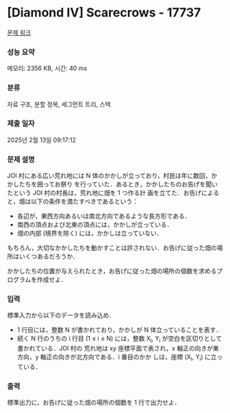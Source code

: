 # [Diamond IV] Scarecrows - 17737 

[문제 링크](https://www.acmicpc.net/problem/17737) 

### 성능 요약

메모리: 2356 KB, 시간: 40 ms

### 분류

자료 구조, 분할 정복, 세그먼트 트리, 스택

### 제출 일자

2025년 2월 13일 09:17:12

### 문제 설명

<p>JOI 村にある広い荒れ地には N 体のかかしが立っており，村民は年に数回，かかしたちを囲ってお祭り を行っていた．あるとき，かかしたちのお告げを聞いたという JOI 村の村長は，荒れ地に畑を 1 つ作る計 画を立てた．お告げによると，畑は以下の条件を満たすべきであるという：</p>

<ul>
	<li>各辺が，東西方向あるいは南北方向であるような長方形である．</li>
	<li>南西の頂点および北東の頂点には，かかしが立っている．</li>
	<li>畑の内部 (境界を除く) には，かかしは立っていない．</li>
</ul>

<p>もちろん，大切なかかしたちを動かすことは許されない．お告げに従った畑の場所はいくつあるだろうか．</p>

<p>かかしたちの位置が与えられたとき，お告げに従った畑の場所の個数を求めるプログラムを作成せよ．</p>

### 입력 

 <p>標準入力から以下のデータを読み込め．</p>

<ul>
	<li>1 行目には，整数 N が書かれており，かかしが N 体立っていることを表す．</li>
	<li>続く N 行のうちの i 行目 (1 ≤ i ≤ N) には，整数 X<sub>i</sub>, Y<sub>i</sub> が空白を区切りとして書かれている．JOI 村の 荒れ地は xy 座標平面で表され，x 軸正の向きが東方向，y 軸正の向きが北方向である．i 番目のかか しは，座標 (X<sub>i</sub>, Y<sub>i</sub>) に立っている．</li>
</ul>

### 출력 

 <p>標準出力に，お告げに従った畑の場所の個数を 1 行で出力せよ．</p>

